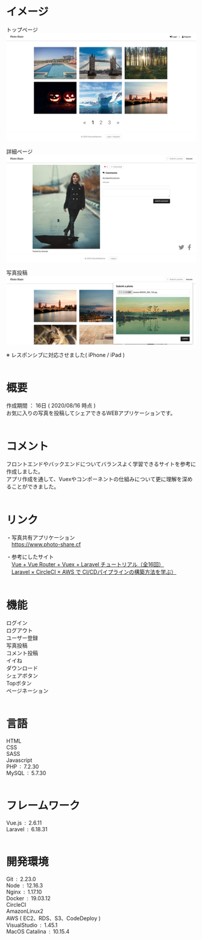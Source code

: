 # イメージ
トップページ<br>
![photo-share-top.png](./public/photo-share-top.png)<br>

詳細ページ<br>
![photo-share-detail.png](./public/photo-share-detail.png)<br>

写真投稿<br>
![photo-share-form.png](./public/photo-share-form.png)<br>

※ レスポンシブに対応させました( iPhone / iPad )<br><br>

# 概要
作成期間&nbsp;：&nbsp;16日&nbsp;( 2020/08/16 時点 )<br>
お気に入りの写真を投稿してシェアできるWEBアプリケーションです。<br><br>

# コメント
フロントエンドやバックエンドについてバランスよく学習できるサイトを参考に作成しました。<br>
アプリ作成を通して、Vuexやコンポーネントの仕組みについて更に理解を深めることができました。<br><br>

# リンク
・写真共有アプリケーション<br>
&emsp;<https://www.photo-share.cf>

・参考にしたサイト<br>
&emsp;[Vue + Vue Router + Vuex + Laravel チュートリアル（全16回）](https://qiita.com/MasahiroHarada/items/2597bd6973a45f92e1e8)<br>
&emsp;[Laravel × CircleCI × AWS で CI/CDパイプラインの構築方法を学ぶ）](https://www.techpit.jp/courses/78)<br><br>

# 機能
ログイン<br>
ログアウト<br>
ユーザー登録<br>
写真投稿<br>
コメント投稿<br>
イイね<br>
ダウンロード<br>
シェアボタン<br>
Topボタン<br>
ページネーション<br><br>

# 言語
HTML<br>
CSS<br>
SASS<br>
Javascript<br>
PHP&ensp;:&ensp;7.2.30<br>
MySQL&ensp;:&ensp;5.7.30<br><br>

# フレームワーク
Vue.js&ensp;:&ensp;2.6.11<br>
Laravel&ensp;:&ensp;6.18.31<br><br>

# 開発環境
Git&ensp;:&ensp;2.23.0<br>
Node&ensp;:&ensp;12.16.3<br>
Nginx&ensp;:&ensp;1.17.10<br>
Docker&ensp;:&ensp;19.03.12<br>
CircleCI<br>
AmazonLinux2<br>
AWS ( EC2、RDS、S3、CodeDeploy )<br>
VisualStudio&ensp;:&ensp;1.45.1<br>
MacOS Catalina&ensp;:&ensp;10.15.4